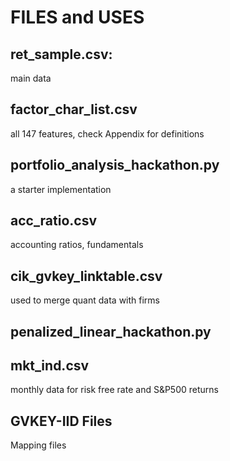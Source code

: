 # FILES and USES

## ret_sample.csv: 
main data 

## factor_char_list.csv
all 147 features, check Appendix for definitions

## portfolio_analysis_hackathon.py
a starter implementation

## acc_ratio.csv
accounting ratios, fundamentals 

## cik_gvkey_linktable.csv
used to merge quant data with firms 

## penalized_linear_hackathon.py

## mkt_ind.csv
monthly data for risk free rate and S&P500 returns

## GVKEY-IID Files
Mapping files 

